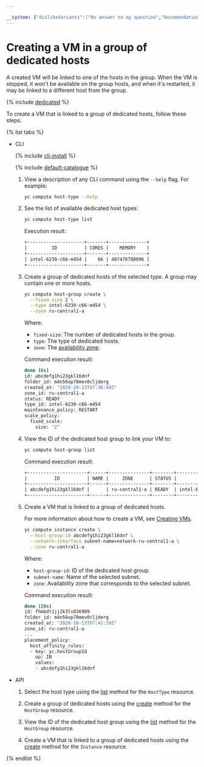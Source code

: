 ```yaml
---

__system: {"dislikeVariants":["No answer to my question","Recomendations didn't help","The content doesn't match title","Other"]}
---
```

# Creating a VM in a group of dedicated hosts

A created VM will be linked to one of the hosts in the group. When the VM is stopped, it won't be available on the group hosts, and when it's restarted, it may be linked to a different host from the group.

{% include [dedicated](../../../_includes/compute/dedicated-quota.md) %}

To create a VM that is linked to a group of dedicated hosts, follow these steps:

{% list tabs %}

- CLI

  {% include [cli-install](../../../_includes/cli-install.md) %}

  {% include [default-catalogue](../../../_includes/default-catalogue.md) %}

  1. View a description of any CLI command using the `--help` flag. For example:

     ```bash
     yc compute host-type --help
     ```

  1. See the list of available dedicated host types:

     ```bash
     yc compute host-type list
     ```

     Execution result:

     ```bash
     +---------------------+-------+--------------+
     |         ID          | CORES |    MEMORY    |
     +---------------------+-------+--------------+
     | intel-6230-с66-m454 |    66 | 487478788096 |
     +---------------------+-------+--------------+
     ```

  1. Create a group of dedicated hosts of the selected type. A group may contain one or more hosts.

     ```bash
     yc compute host-group create \
       --fixed-size 2 \
       --type intel-6230-c66-m454 \
       --zone ru-central1-a
     ```

     Where:
     * `fixed-size`: The number of dedicated hosts in the group.
     * `type`: The type of dedicated hosts.
     * `zone`: The [availability zone](../../../overview/concepts/geo-scope.md).

     Command execution result:

     ```bash
     done (6s)
     id: abcdefg1hi23gkl16dnf
     folder_id: m4n56op78mev0cljderg
     created_at: "2020-10-13T07:36:49Z"
     zone_id: ru-central1-a
     status: READY
     type_id: intel-6230-с66-m454
     maintenance_policy: RESTART
     scale_policy:
       fixed_scale:
         size: "2"
     ```

  1. View the ID of the dedicated host group to link your VM to:

     ```bash
     yc compute host-group list
     ```

     Command execution result:

     ```bash
     +----------------------+------+---------------+--------+---------------------+------+
     |          ID          | NAME |     ZONE      | STATUS |        TYPE         | SIZE |
     +----------------------+------+---------------+--------+---------------------+------+
     | abcdefg1hi23gkl16dnf |      | ru-central1-a | READY  | intel-6230-с66-m454 |    2 |
     +----------------------+------+---------------+--------+---------------------+------+
     ```

  1. Create a VM that is linked to a group of dedicated hosts.

     For more information about how to create a VM, see [Creating VMs](../../operations/index.md#vm-create).

     ```bash
     yc compute instance create \
       --host-group-id abcdefg1hi23gkl16dnf \
       --network-interface subnet-name=network-ru-central1-a \
       --zone ru-central1-a
     ```

     Where:
     * `host-group-id`: ID of the dedicated host group.
     * `subnet-name`: Name of the selected subnet.
     * `zone`: Availability zone that corresponds to the selected subnet.

     Command execution result:

     ```bash
     done (20s)
     id: fhmbdt1jj2k3ls036909
     folder_id: m4n56op78mev0cljderg
     created_at: "2020-10-13T07:41:19Z"
     zone_id: ru-central1-a
     ...
     placement_policy:
       host_affinity_rules:
       - key: yc.hostGroupId
         op: IN
         values:
         - abcdefg1hi23gkl16dnf
     ```

- API

  1. Select the host type using the [list](../../api-ref/HostType/list.md) method for the `HostType` resource.

  1. Create a group of dedicated hosts using the [create](../../api-ref/HostGroup/create.md) method for the `HostGroup` resource.

  1. View the ID of the dedicated host group using the [list](../../api-ref/HostGroup/list.md) method for the `HostGroup` resource.

  1. Create a VM that is linked to a group of dedicated hosts using the [create](../../api-ref/Instance/create.md) method for the `Instance` resource.

{% endlist %}

